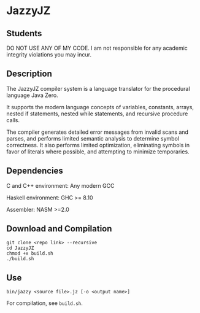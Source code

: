 # JazzyJZ
## Students
DO NOT USE ANY OF MY CODE. I am not responsible for any academic integrity violations you may incur.

## Description
The JazzyJZ compiler system is a language translator for the procedural language Java Zero. 

It supports the modern language concepts of variables, constants, arrays, nested if statements, nested while statements, and recursive procedure calls. 

The compiler generates detailed error messages from invalid scans and parses, and performs limited semantic analysis to determine symbol correctness. It also performs limited optimization, eliminating symbols in favor of literals where possible, and attempting to minimize temporaries.

## Dependencies
C and C++ environment: Any modern GCC

Haskell environment: GHC >= 8.10

Assembler: NASM >=2.0
## Download and Compilation
```
git clone <repo link> --recursive
cd JazzyJZ
chmod +x build.sh
./build.sh
```
## Use
`bin/jazzy <source file>.jz [-o <output name>]` 

For compilation, see `build.sh`. 
